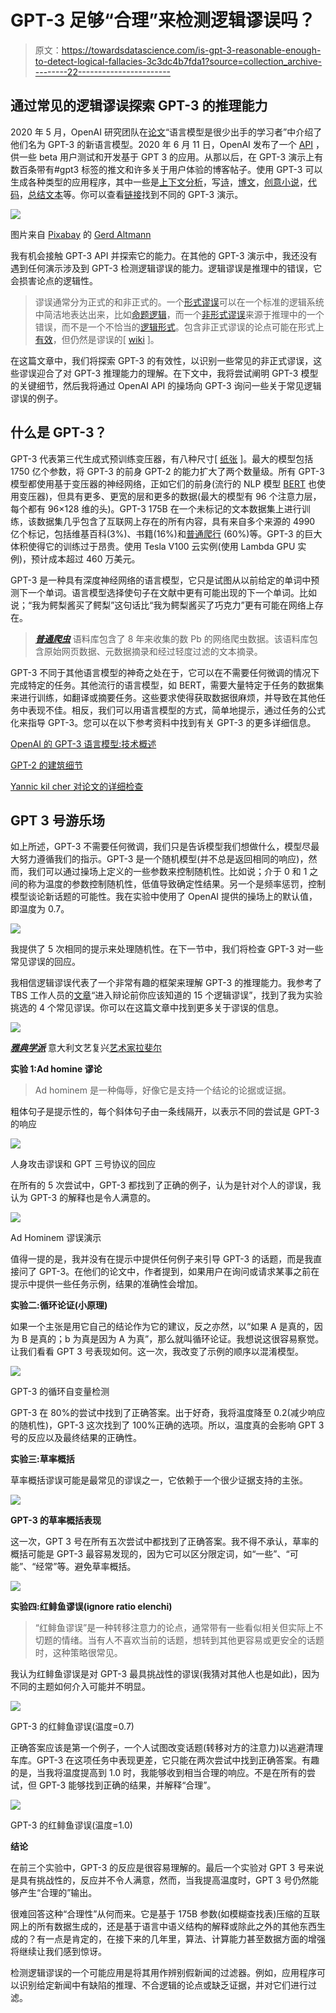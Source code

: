# GPT-3 足够“合理”来检测逻辑谬误吗？

> 原文：<https://towardsdatascience.com/is-gpt-3-reasonable-enough-to-detect-logical-fallacies-3c3dc4b7fda1?source=collection_archive---------22----------------------->

## 通过常见的逻辑谬误探索 GPT-3 的推理能力

2020 年 5 月，OpenAI 研究团队在[论文](https://arxiv.org/abs/2005.14165)“语言模型是很少出手的学习者”中介绍了他们名为 GPT-3 的新语言模型。2020 年 6 月 11 日，OpenAI 发布了一个 [API](https://beta.openai.com/) ，供一些 beta 用户测试和开发基于 GPT 3 的应用。从那以后，在 GPT-3 演示上有数百条带有#gpt3 标签的推文和许多关于用户体验的博客帖子。使用 GPT-3 可以生成各种类型的应用程序，其中一些是[上下文分析](https://delian.substack.com/p/quick-thoughts-on-gpt3)，写[诗](https://arr.am/2020/07/14/elon-musk-by-dr-seuss-gpt-3/)，[博文](https://maraoz.com/2020/07/18/openai-gpt3/)，[创意小说](https://www.gwern.net/GPT-3)，[代码](https://twitter.com/sharifshameem/status/1282676454690451457)，[总结文本](https://openai.com/blog/learning-to-summarize-with-human-feedback/)等。你可以查看[链接](https://machinelearningknowledge.ai/openai-gpt-3-demos-to-convince-you-that-ai-threat-is-real-or-is-it)找到不同的 GPT-3 演示。

![](img/a86e58e7b57dd4d70f4d27ab4a009c2d.png)

图片来自 [Pixabay](https://pixabay.com/?utm_source=link-attribution&utm_medium=referral&utm_campaign=image&utm_content=4430786) 的 [Gerd Altmann](https://pixabay.com/users/geralt-9301/?utm_source=link-attribution&utm_medium=referral&utm_campaign=image&utm_content=4430786)

我有机会接触 GPT-3 API 并探索它的能力。在其他的 GPT-3 演示中，我还没有遇到任何演示涉及到 GPT-3 检测逻辑谬误的能力。逻辑谬误是推理中的错误，它会损害论点的逻辑性。

> 谬误通常分为正式的和非正式的。一个[形式谬误](https://en.wikipedia.org/wiki/Formal_fallacy)可以在一个标准的逻辑系统中简洁地表达出来，比如[命题逻辑](https://en.wikipedia.org/wiki/Propositional_calculus)，而一个[非形式谬误](https://en.wikipedia.org/wiki/Informal_fallacy)来源于推理中的一个错误，而不是一个不恰当的[逻辑形式](https://en.wikipedia.org/wiki/Logical_form)。包含非正式谬误的论点可能在形式上[有效](https://en.wikipedia.org/wiki/Validity_(logic))，但仍然是谬误的[ [wiki](https://en.wikipedia.org/wiki/Fallacy#Informal_fallacy) ]。

在这篇文章中，我们将探索 GPT-3 的有效性，以识别一些常见的非正式谬误，这些谬误迎合了对 GPT-3 推理能力的理解。在下文中，我将尝试阐明 GPT-3 模型的关键细节，然后我将通过 OpenAI API 的操场向 GPT-3 询问一些关于常见逻辑谬误的例子。

## **什么是 GPT-3？**

GPT-3 代表第三代生成式预训练变压器，有八种尺寸[ [纸张](https://arxiv.org/abs/2005.14165) ]。最大的模型包括 1750 亿个参数，将 GPT-3 的前身 GPT-2 的能力扩大了两个数量级。所有 GPT-3 模型都使用基于变压器的神经网络，正如它们的前身(流行的 NLP 模型 [BERT](https://arxiv.org/pdf/1810.04805.pdf) 也使用变压器)，但具有更多、更宽的层和更多的数据(最大的模型有 96 个注意力层，每个都有 96×128 维的头)。GPT-3 175B 在一个未标记的文本数据集上进行训练，该数据集几乎包含了互联网上存在的所有内容，具有来自多个来源的 4990 亿个标记，包括维基百科(3%)、书籍(16%)和[普通爬行](https://commoncrawl.org/) (60%)等。GPT-3 的巨大体积使得它的训练过于昂贵。使用 Tesla V100 云实例(使用 Lambda GPU 实例)，预计成本超过 460 万美元。

GPT-3 是一种具有深度神经网络的语言模型，它只是试图从以前给定的单词中预测下一个单词。语言模型选择使句子在文献中更有可能出现的下一个单词。比如说；“我为鳄梨酱买了鳄梨”这句话比“我为鳄梨酱买了巧克力”更有可能在网络上存在。

> [***普通爬虫***](https://commoncrawl.org/) 语料库包含了 8 年来收集的数 Pb 的网络爬虫数据。该语料库包含原始网页数据、元数据摘录和经过轻度过滤的文本摘录。

GPT-3 不同于其他语言模型的神奇之处在于，它可以在不需要任何微调的情况下完成特定的任务。其他流行的语言模型，如 BERT，需要大量特定于任务的数据集来进行训练，如翻译或摘要任务。这些要求使得获取数据很麻烦，并导致在其他任务中表现不佳。相反，我们可以用语言模型的方式，简单地提示，通过任务的公式化来指导 GPT-3。您可以在以下参考资料中找到有关 GPT-3 的更多详细信息。

[OpenAI 的 GPT-3 语言模型:技术概述](https://lambdalabs.com/blog/demystifying-gpt-3/#3)

[GPT-2 的建筑细节](https://openai.com/blog/better-language-models/)

[Yannic kil cher 对论文的详细检查](https://www.youtube.com/watch?v=SY5PvZrJhLE)

## GPT 3 号游乐场

如上所述，GPT-3 不需要任何微调，我们只是告诉模型我们想做什么，模型尽最大努力遵循我们的指示。GPT-3 是一个随机模型(并不总是返回相同的响应)，然而，我们可以通过操场上定义的一些参数来控制随机性。比如说；介于 0 和 1 之间的称为温度的参数控制随机性，低值导致确定性结果。另一个是频率惩罚，控制模型谈论新话题的可能性。我在实验中使用了 OpenAI 提供的操场上的默认值，即温度为 0.7。

![](img/cffa39b460e72b1a0edae8f0d4d0e2f2.png)

我提供了 5 次相同的提示来处理随机性。在下一节中，我们将检查 GPT-3 对一些常见谬误的回应。

我相信逻辑谬误代表了一个非常有趣的框架来理解 GPT-3 的推理能力。我参考了 TBS 工作人员的[文章](https://thebestschools.org/magazine/15-logical-fallacies-know/)“进入辩论前你应该知道的 15 个逻辑谬误”，找到了我为实验挑选的 4 个常见谬误。你可以在这篇文章中找到更多关于谬误的信息。

![](img/f9307eab622029a8bec02da2418f369a.png)

[***雅典学派***](https://en.wikipedia.org/wiki/The_School_of_Athens) 意大利文艺复兴[艺术家](https://en.wikipedia.org/wiki/Italian_Renaissance)[拉斐尔](https://en.wikipedia.org/wiki/Raphael)

**实验 1:Ad homine 谬论**

> Ad hominem 是一种侮辱，好像它是支持一个结论的论据或证据。

粗体句子是提示性的，每个斜体句子由一条线隔开，以表示不同的尝试是 GPT-3 的响应

![](img/11c055eb5b25eff9b28dff6dc457611f.png)

人身攻击谬误和 GPT 三号协议的回应

在所有的 5 次尝试中，GPT-3 都找到了正确的例子，认为是针对个人的谬误，我认为 GPT-3 的解释也是令人满意的。

![](img/0203f54f8adb612f43349058e87b6908.png)

Ad Hominem 谬误演示

值得一提的是，我并没有在提示中提供任何例子来引导 GPT-3 的话题，而是我直接问了 GPT-3。在他们的论文中，作者提到，如果用户在询问或请求某事之前在提示中提供一些任务示例，结果的准确性会增加。

**实验二:循环论证(小原理)**

如果一个主张是用它自己的结论作为它的建议，反之亦然，以“如果 A 是真的，因为 B 是真的；b 为真是因为 A 为真”，那么就叫循环论证。我想说这很容易察觉。让我们看看 GPT 3 号表现如何。这一次，我改变了示例的顺序以混淆模型。

![](img/f5b25dce2bc5002f4869df90d990b7b9.png)

GPT-3 的循环自变量检测

GPT-3 在 80%的尝试中找到了正确答案。出于好奇，我将温度降至 0.2(减少响应的随机性)，GPT-3 这次找到了 100%正确的选项。所以，温度真的会影响 GPT 3 号的反应以及最终结果的正确性。

**实验三:草率概括**

草率概括谬误可能是最常见的谬误之一，它依赖于一个很少证据支持的主张。

![](img/582a64a96c796e9c186285fb0e58edda.png)

**GPT-3 的草率概括表现**

这一次，GPT 3 号在所有五次尝试中都找到了正确答案。我不得不承认，草率的概括可能是 GPT-3 最容易发现的，因为它可以区分限定词，如“一些”、“可能”、“经常”等。避免草率概括。

![](img/c4316e53fb6f4c84fe22656d3abb8515.png)

**实验四:红鲱鱼谬误(ignore ratio elenchi)**

> “红鲱鱼谬误”是一种转移注意力的论点，通常带有一些看似相关但实际上不切题的情绪。当有人不喜欢当前的话题，想转到其他更容易或更安全的话题时，这种策略很常见。

我认为红鲱鱼谬误是对 GPT-3 最具挑战性的谬误(我猜对其他人也是如此)，因为不同的主题如何介入可能并不明显。

![](img/f942e5c57515ac0bfff99974a858ccf0.png)

GPT-3 的红鲱鱼谬误(温度=0.7)

正确答案应该是第一个例子，一个人试图改变话题(转移对方的注意力)以逃避清理车库。GPT-3 在这项任务中表现更差，它只能在两次尝试中找到正确答案。有趣的是，当我将温度提高到 1.0 时，我能够收到相当合理的响应。不是在所有的尝试，但 GPT-3 能够找到正确的结果，并解释“合理”。

![](img/6b5943181ad76fed0e5bbda0c06ff127.png)

GPT-3 的红鲱鱼谬误(温度=1.0)

**结论**

在前三个实验中，GPT-3 的反应是很容易理解的。最后一个实验对 GPT 3 号来说是具有挑战性的，反应并不令人满意，然而，当我提高温度时，GPT 3 号仍然能够产生“合理的”输出。

很难回答这种“合理性”从何而来。它是基于 175B 参数(如模糊查找表)压缩的互联网上的所有数据生成的，还是基于语言中语义结构的解释或除此之外的其他东西生成的？有一点是肯定的，在接下来的几年里，算法、计算能力甚至数据方面的增强将继续让我们感到惊讶。

检测逻辑谬误的一个可能应用是将其用作辨别假新闻的过滤器。例如，应用程序可以识别给定新闻中有缺陷的推理、不合逻辑的论点或缺乏证据，并对它们进行过滤。